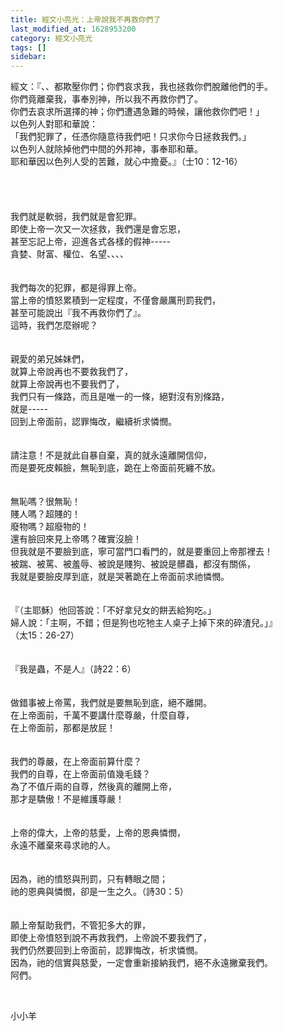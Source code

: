 ```yaml
---
title: 經文小亮光：上帝說我不再救你們了
last_modified_at: 1628953200
category: 經文小亮光
tags: []
sidebar: 
---
```


<div>經文：『、、都欺壓你們；你們哀求我，我也拯救你們脫離他們的手。</div>
<div>你們竟離棄我，事奉別神，所以我不再救你們了。</div>
<div>你們去哀求所選擇的神；你們遭遇急難的時候，讓他救你們吧！」</div>
<div>以色列人對耶和華說：</div>
<div>「我們犯罪了，任憑你隨意待我們吧！只求你今日拯救我們。」</div>
<div>以色列人就除掉他們中間的外邦神，事奉耶和華。</div>
<div>耶和華因以色列人受的苦難，就心中擔憂。』（士10：12-16）</div>
<div> </div>
<div> </div>
<div> </div>
<div> </div>
<div>我們就是軟弱，我們就是會犯罪。</div>
<div>即使上帝一次又一次拯救，我們還是會忘恩，</div>
<div>甚至忘記上帝，迎進各式各樣的假神-----</div>
<div>貪婪、財富、權位、名望、、、、</div>
<div> </div>
<div> </div>
<div>我們每次的犯罪，都是得罪上帝。</div>
<div>當上帝的憤怒累積到一定程度，不僅會嚴厲刑罰我們，</div>
<div>甚至可能說出『我不再救你們了』。</div>
<div>這時，我們怎麼辦呢？</div>
<div> </div>
<div> </div>
<div>親愛的弟兄姊妹們，</div>
<div>就算上帝說再也不要救我們了，</div>
<div>就算上帝說再也不要我們了，</div>
<div>我們只有一條路，而且是唯一的一條，絕對沒有別條路，</div>
<div>就是-----</div>
<div>回到上帝面前，認罪悔改，繼續祈求憐憫。</div>
<div> </div>
<div> </div>
<div>請注意！不是就此自暴自棄，真的就永遠離開信仰，</div>
<div>而是要死皮賴臉，無恥到底，跪在上帝面前死纏不放。</div>
<div> </div>
<div> </div>
<div>無恥嗎？很無恥！</div>
<div>賤人嗎？超賤的！</div>
<div>廢物嗎？超廢物的！</div>
<div>還有臉回來見上帝嗎？確實沒臉！</div>
<div>但我就是不要臉到底，寧可當門口看門的，就是要重回上帝那裡去！</div>
<div>被踹、被罵、被羞辱、被說是賤狗、被說是髒蟲，都沒有關係，</div>
<div>我就是要臉皮厚到底，就是哭著跪在上帝面前求祂憐憫。</div>
<div> </div>
<div> </div>
<div>『（主耶穌）他回答說：「不好拿兒女的餅丟給狗吃。」</div>
<div>婦人說：「主啊，不錯；但是狗也吃牠主人桌子上掉下來的碎渣兒。」』</div>
<div>（太15：26-27）</div>
<div> </div>
<div> </div>
<div>『我是蟲，不是人』（詩22：6）</div>
<div> </div>
<div> </div>
<div>做錯事被上帝罵，我們就是要無恥到底，絕不離開。</div>
<div>在上帝面前，千萬不要講什麼尊嚴，什麼自尊，</div>
<div>在上帝面前，那都是放屁！</div>
<div> </div>
<div> </div>
<div>我們的尊嚴，在上帝面前算什麼？</div>
<div>我們的自尊，在上帝面前值幾毛錢？</div>
<div>為了不值斤兩的自尊，然後真的離開上帝，</div>
<div>那才是驕傲！不是維護尊嚴！</div>
<div> </div>
<div> </div>
<div>上帝的偉大，上帝的慈愛，上帝的恩典憐憫，</div>
<div>永遠不離棄來尋求祂的人。</div>
<div> </div>
<div> </div>
<div>因為，祂的憤怒與刑罰，只有轉眼之間；</div>
<div>祂的恩典與憐憫，卻是一生之久。（詩30：5）</div>
<div> </div>
<div> </div>
<div>願上帝幫助我們，不管犯多大的罪，</div>
<div>即使上帝憤怒到說不再救我們，上帝說不要我們了，</div>
<div>我們仍然要回到上帝面前，認罪悔改，祈求憐憫。</div>
<div>因為，祂的信實與慈愛，一定會重新接納我們，絕不永遠撇棄我們。</div>
<div>阿們。</div>
<p> </p>
<p>小小羊</p>
<p> </p>
